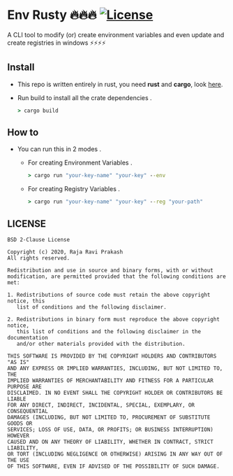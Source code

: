 # Env Rusty 🔥🔥🔥 [![License](https://img.shields.io/badge/License-BSD%202--Clause-orange.svg)](https://opensource.org/licenses/BSD-2-Clause)
A CLI tool to modify (or) create environment variables and even update and create registries in windows ⚡⚡⚡⚡


## Install
  - This repo is written entirely in rust, you need **rust** and **cargo**, look [here](https://www.rust-lang.org/tools/install).
  
  - Run build to install all the crate dependencies .
  
    ```cmd
    > cargo build
    ```
    
## How to
  - You can run this in 2 modes .
  
    - For creating Environment Variables .
      
        ```cmd
        > cargo run "your-key-name" "your-key" --env
        ```
        
    - For creating Registry Variables .
      
        ```cmd
        > cargo run "your-key-name" "your-key" --reg "your-path"
        ```
        
        
## LICENSE

    BSD 2-Clause License
 
    Copyright (c) 2020, Raja Ravi Prakash
    All rights reserved.

    Redistribution and use in source and binary forms, with or without
    modification, are permitted provided that the following conditions are met:

    1. Redistributions of source code must retain the above copyright notice, this
       list of conditions and the following disclaimer.

    2. Redistributions in binary form must reproduce the above copyright notice,
       this list of conditions and the following disclaimer in the documentation
       and/or other materials provided with the distribution.
  
    THIS SOFTWARE IS PROVIDED BY THE COPYRIGHT HOLDERS AND CONTRIBUTORS "AS IS"
    AND ANY EXPRESS OR IMPLIED WARRANTIES, INCLUDING, BUT NOT LIMITED TO, THE
    IMPLIED WARRANTIES OF MERCHANTABILITY AND FITNESS FOR A PARTICULAR PURPOSE ARE
    DISCLAIMED. IN NO EVENT SHALL THE COPYRIGHT HOLDER OR CONTRIBUTORS BE LIABLE
    FOR ANY DIRECT, INDIRECT, INCIDENTAL, SPECIAL, EXEMPLARY, OR CONSEQUENTIAL
    DAMAGES (INCLUDING, BUT NOT LIMITED TO, PROCUREMENT OF SUBSTITUTE GOODS OR
    SERVICES; LOSS OF USE, DATA, OR PROFITS; OR BUSINESS INTERRUPTION) HOWEVER
    CAUSED AND ON ANY THEORY OF LIABILITY, WHETHER IN CONTRACT, STRICT LIABILITY,
    OR TORT (INCLUDING NEGLIGENCE OR OTHERWISE) ARISING IN ANY WAY OUT OF THE USE
    OF THIS SOFTWARE, EVEN IF ADVISED OF THE POSSIBILITY OF SUCH DAMAGE.

